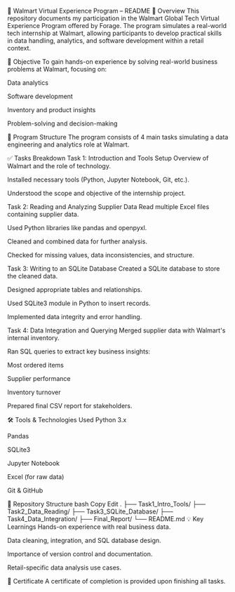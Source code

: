 🛒 Walmart Virtual Experience Program – README
📌 Overview
This repository documents my participation in the Walmart Global Tech Virtual Experience Program offered by Forage. The program simulates a real-world tech internship at Walmart, allowing participants to develop practical skills in data handling, analytics, and software development within a retail context.

🎯 Objective
To gain hands-on experience by solving real-world business problems at Walmart, focusing on:

Data analytics

Software development

Inventory and product insights

Problem-solving and decision-making

🧩 Program Structure
The program consists of 4 main tasks simulating a data engineering and analytics role at Walmart.

✅ Tasks Breakdown
Task 1: Introduction and Tools Setup
Overview of Walmart and the role of technology.

Installed necessary tools (Python, Jupyter Notebook, Git, etc.).

Understood the scope and objective of the internship project.

Task 2: Reading and Analyzing Supplier Data
Read multiple Excel files containing supplier data.

Used Python libraries like pandas and openpyxl.

Cleaned and combined data for further analysis.

Checked for missing values, data inconsistencies, and structure.

Task 3: Writing to an SQLite Database
Created a SQLite database to store the cleaned data.

Designed appropriate tables and relationships.

Used SQLite3 module in Python to insert records.

Implemented data integrity and error handling.

Task 4: Data Integration and Querying
Merged supplier data with Walmart's internal inventory.

Ran SQL queries to extract key business insights:

Most ordered items

Supplier performance

Inventory turnover

Prepared final CSV report for stakeholders.

🛠 Tools & Technologies Used
Python 3.x

Pandas

SQLite3

Jupyter Notebook

Excel (for raw data)

Git & GitHub

📂 Repository Structure
bash
Copy
Edit
.
├── Task1_Intro_Tools/
├── Task2_Data_Reading/
├── Task3_SQLite_Database/
├── Task4_Data_Integration/
├── Final_Report/
└── README.md
💡 Key Learnings
Hands-on experience with real business data.

Data cleaning, integration, and SQL database design.

Importance of version control and documentation.

Retail-specific data analysis use cases.

📜 Certificate
A certificate of completion is provided upon finishing all tasks.
